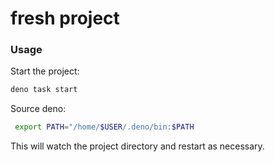 # fresh project

### Usage

Start the project:

```sh
deno task start
```

Source deno: 
```sh
 export PATH="/home/$USER/.deno/bin:$PATH
```

This will watch the project directory and restart as necessary.
